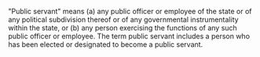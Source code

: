 "Public servant" means (a) any public officer or employee of the state or of any political subdivision thereof or of any governmental instrumentality within the state, or (b) any person exercising the functions of any such public officer or employee. The term public servant includes a person who has been elected or designated to become a public servant.